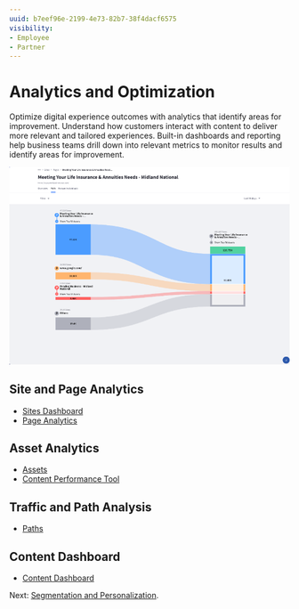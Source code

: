```yaml
---
uuid: b7eef96e-2199-4e73-82b7-38f4dacf6575
visibility: 
- Employee
- Partner
---
```


# Analytics and Optimization

Optimize digital experience outcomes with analytics that identify areas for improvement. Understand how customers interact with content to deliver more relevant and tailored experiences. Built-in dashboards and reporting help business teams drill down into relevant metrics to monitor results and identify areas for improvement.

![Path insights help customers understand how to improve their content.](./analytics-and-optimization/images/01.png)

## Site and Page Analytics

* [Sites Dashboard](https://learn.liferay.com/web/guest/w/analytics-cloud/touchpoints/sites-dashboard)
* [Page Analytics](https://learn.liferay.com/web/guest/w/analytics-cloud/touchpoints/pages/pages)

## Asset Analytics

* [Assets](https://learn.liferay.com/web/guest/w/analytics-cloud/touchpoints/assets/assets)
* [Content Performance Tool](https://learn.liferay.com/w/dxp/content-authoring-and-management/page-performance-and-accessibility/analyze-content-metrics-using-content-performance-tool)

## Traffic and Path Analysis

* [Paths](https://learn.liferay.com/w/analytics-cloud/touchpoints/pages/paths?p_l_back_url=%2Fsearch%3Fq%3Dtraffic&highlight=traffic)

## Content Dashboard

* [Content Dashboard](https://learn.liferay.com/w/dxp/content-authoring-and-management/content-dashboard/about-the-content-dashboard)

Next: [Segmentation and Personalization](./segmentation-and-personalization.md).
